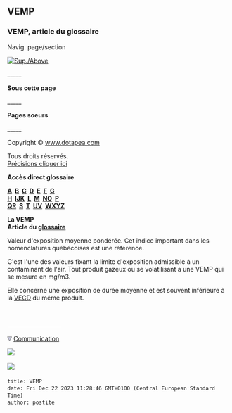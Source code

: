 ## VEMP
### VEMP, article du glossaire
 Navig. page/section

[![Sup./Above](_derived/up_cmp_themenoir010_up.gif)](uv.html)

\_\_\_\_\_

**Sous cette page**

\_\_\_\_\_

**Pages soeurs**

\_\_\_\_\_

Copyright © www.dotapea.com

Tous droits réservés.  
[Précisions cliquer ici](droitscopie.html)

**Accès direct glossaire**

**[A](a.html)  [B](b.html)  [C](c.html)  [D](d.html)  [E](e.html)  [F](f.html)  [G](g.html)  
[H](h.html)  [IJK](ijk.html)  [L](l.html)  [M](m.html)  [NO](no.html)  [P](p.html)  
[QR](qr.html)  [S](s.html)  [T](t.html)  [UV](uv.html)  [WXYZ](wxyz.html)**

**La VEMP  
Article du [glossaire](glossaire.html)**

Valeur d'exposition moyenne pondérée. Cet indice important dans les nomenclatures québécoises est une référence.

C'est l'une des valeurs fixant la limite d'exposition admissible à un contaminant de l'air. Tout produit gazeux ou se volatilisant a une VEMP qui se mesure en mg/m3.

Elle concerne une exposition de durée moyenne et est souvent inférieure à la [VECD](vecd.html) du même produit.



 

 ![](images/transparent122x1.gif)

![](images/flechebas.gif) [Communication](http://www.artrealite.com/annonceurs.htm) 

[![](https://cbonvin.fr/sites/regie.artrealite.com/visuels/campagne1.png)](index-2.html#20131014)

![](https://cbonvin.fr/sites/regie.artrealite.com/visuels/campagne2.png)
```
title: VEMP
date: Fri Dec 22 2023 11:28:46 GMT+0100 (Central European Standard Time)
author: postite
```
